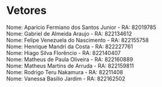 # Vetores
Nome: Aparicio Fermiano dos Santos Junior - RA: 82019785
<br>
Nome: Gabriel de Almeida Araujo - RA: 822134612
<br>
Nome: Felipe Venezuela do Nascimento - RA: 822155758
<br>
Nome: Henrique Mandri da Costa - RA: 822227761
<br>
Nome: Hiago Silva Florêncio - RA: 822140407
<br>
Nome: Matheus de Paula Oliveira - RA: 822160889
<br>
Nome: Matheus Martins de Arruda - RA: 822159811
<br>
Nome: Rodrigo Teru Nakamura - RA: 82211408
<br>
Nome: Vanessa Basilio Jardim - RA: 822162502
